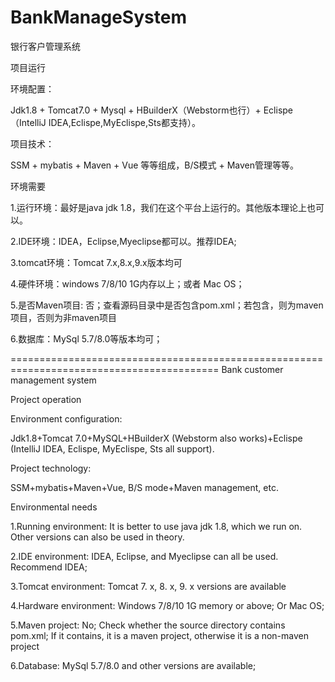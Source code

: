 # BankManageSystem
银行客户管理系统

项目运行

环境配置：

Jdk1.8 + Tomcat7.0 + Mysql + HBuilderX（Webstorm也行）+ Eclispe（IntelliJ IDEA,Eclispe,MyEclispe,Sts都支持）。

项目技术：

SSM + mybatis + Maven + Vue 等等组成，B/S模式 + Maven管理等等。

环境需要

1.运行环境：最好是java jdk 1.8，我们在这个平台上运行的。其他版本理论上也可以。

2.IDE环境：IDEA，Eclipse,Myeclipse都可以。推荐IDEA;

3.tomcat环境：Tomcat 7.x,8.x,9.x版本均可

4.硬件环境：windows 7/8/10 1G内存以上；或者 Mac OS；

5.是否Maven项目: 否；查看源码目录中是否包含pom.xml；若包含，则为maven项目，否则为非maven项目

6.数据库：MySql 5.7/8.0等版本均可；






==========================================================================================
Bank customer management system


Project operation



Environment configuration:



Jdk1.8+Tomcat 7.0+MySQL+HBuilderX (Webstorm also works)+Eclispe (IntelliJ IDEA, Eclispe, MyEclispe, Sts all support).



Project technology:



SSM+mybatis+Maven+Vue, B/S mode+Maven management, etc.



Environmental needs



1.Running environment: It is better to use java jdk 1.8, which we run on. Other versions can also be used in theory.



2.IDE environment: IDEA, Eclipse, and Myeclipse can all be used. Recommend IDEA;



3.Tomcat environment: Tomcat 7. x, 8. x, 9. x versions are available



4.Hardware environment: Windows 7/8/10 1G memory or above; Or Mac OS;



5.Maven project: No; Check whether the source directory contains pom.xml; If it contains, it is a maven project, otherwise it is a non-maven project



6.Database: MySql 5.7/8.0 and other versions are available;
